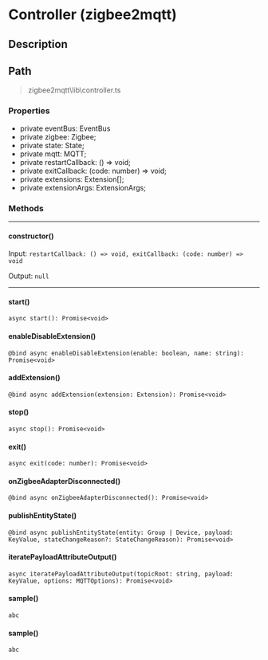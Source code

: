 # Controller (zigbee2mqtt)

## Description

## Path
> zigbee2mqtt\lib\controller.ts

### Properties
- private eventBus: EventBus
- private zigbee: Zigbee;
- private state: State;
- private mqtt: MQTT;
- private restartCallback: () => void;
- private exitCallback: (code: number) => void;
- private extensions: Extension[];
- private extensionArgs: ExtensionArgs;


### Methods

---

#### constructor()
Input: `restartCallback: () => void, exitCallback: (code: number) => void`

Output: `null`

---

#### start()
```async start(): Promise<void>```

#### enableDisableExtension()
```@bind async enableDisableExtension(enable: boolean, name: string): Promise<void>```

#### addExtension()
```@bind async addExtension(extension: Extension): Promise<void>```

#### stop()
```async stop(): Promise<void>```

#### exit()
```async exit(code: number): Promise<void>```

#### onZigbeeAdapterDisconnected()
```@bind async onZigbeeAdapterDisconnected(): Promise<void>```

#### publishEntityState()
```@bind async publishEntityState(entity: Group | Device, payload: KeyValue, stateChangeReason?: StateChangeReason): Promise<void>```

#### iteratePayloadAttributeOutput()
```async iteratePayloadAttributeOutput(topicRoot: string, payload: KeyValue, options: MQTTOptions): Promise<void>```

#### sample()
```abc```





#### sample()
```abc```




